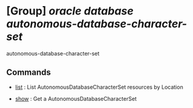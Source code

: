 # [Group] _oracle database autonomous-database-character-set_

autonomous-database-character-set

## Commands

- [list](/Commands/oracle/database/autonomous-database-character-set/_list.md)
: List AutonomousDatabaseCharacterSet resources by Location

- [show](/Commands/oracle/database/autonomous-database-character-set/_show.md)
: Get a AutonomousDatabaseCharacterSet
